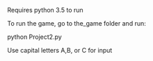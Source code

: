 Requires python 3.5 to run

To run the game, go to the_game folder and run:

  python Project2.py

Use capital letters A,B, or C for input

